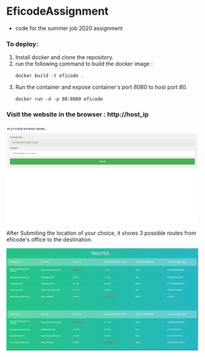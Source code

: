 # EficodeAssignment
- code for the summer job 2020 assignment

### To deploy:
1. Install docker and clone the repository.
2. run the following command to build the docker image :
    ```
    docker build -t eficode .
    ```
3. Run the container and expose container's port 8080 to host port 80.
   ```
   docker run -d -p 80:8080 eficode
   ```
   
   

### Visit the website in the browser : http://host_ip
![](templates/1.PNG)

After Submiting the location of your choice, it shows 3 possible routes from eficode's office to the destination.

![](templates/2.PNG)

